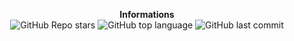 <p align="center"> 
    <b>Informations</b><br>
    <img alt="GitHub Repo stars" src="https://github.com/Matthieu946/Cesar/blob/main/README.md">
    <img alt="GitHub top language" src="https://img.shields.io/github/languages/top/Mattnox946/Guildead">
    <img alt="GitHub last commit" src="https://img.shields.io/github/last-commit/Mattnox946/Guildead">
</p>

